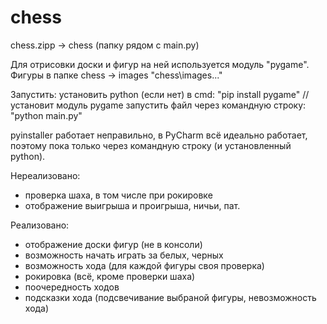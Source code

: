 # chess

chess.zipp -> chess (папку рядом с main.py)

Для отрисовки доски и фигур на ней используется модуль "pygame".
Фигуры в папке chess -> images "chess\images\..."

Запустить:
установить python (если нет)
в cmd: "pip install pygame"  // установит модуль pygame
запустить файл через командную строку: "python main.py"

pyinstaller работает неправильно, в PyCharm всё идеально работает,
поэтому пока только через командную строку (и установленный python).

Нереализовано:
 - проверка шаха, в том числе при рокировке
 - отображение выигрыша и проигрыша, ничьи, пат.

Реализовано:
 - отображение доски фигур (не в консоли)
 - возможность начать играть за белых, черных
 - возможность хода (для каждой фигуры своя проверка)
 - рокировка (всё, кроме проверки шаха)
 - поочередность ходов
 - подсказки хода (подсвечивание выбраной фигуры, невозможность хода)
